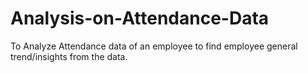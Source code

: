 # Analysis-on-Attendance-Data
To Analyze Attendance data of an employee to find employee general trend/insights from the data.
